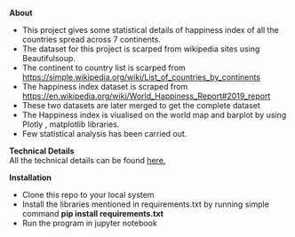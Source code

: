 **About**
- This project gives some statistical details of happiness index of all the countries spread across 7 continents.
- The dataset for this project is scarped from wikipedia sites using Beautifulsoup.
- The continent to country list is scarped from https://simple.wikipedia.org/wiki/List_of_countries_by_continents
- The happiness index dataset is scraped from https://en.wikipedia.org/wiki/World_Happiness_Report#2019_report
- These two datasets are later merged to get the complete dataset
- The Happiness index is viualised on the world map and barplot by using Plotly , matplotlib libraries.
- Few statistical analysis has been carried out.

**Technical Details**\
All the technical details can be found [here.](https://github.com/Pavithree/data-science-portfolio/blob/main/Happiness%20Index/HappinessIndex.ipynb)

**Installation**
- Clone this repo to your local system
- Install the libraries mentioned in requirements.txt by running simple command **pip install requirements.txt**
- Run the program in jupyter notebook
